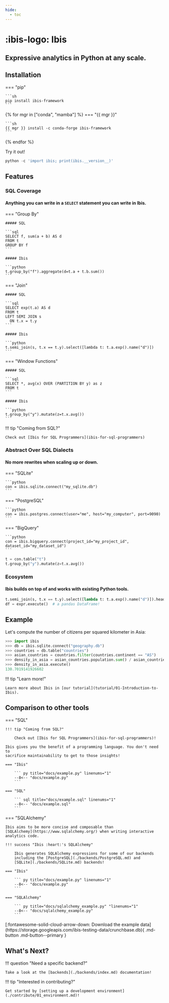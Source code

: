 ```yaml
---
hide:
  - toc
---
```


# :ibis-logo: Ibis

## Expressive analytics in Python at any scale.

<script 
    src="https://asciinema.org/a/yp5Ww4XKyjJsUCXkEz5or9rPq.js"
    data-autoplay="true"
    data-preload="true"
    data-loop="true"
    data-i="4"
    data-rows="20"
    id="asciicast-yp5Ww4XKyjJsUCXkEz5or9rPq"
    async>
</script>

## Installation

=== "pip"

    ```sh
    pip install ibis-framework
    ```

{% for mgr in ["conda", "mamba"] %}
=== "{{ mgr }}"

    ```sh
    {{ mgr }} install -c conda-forge ibis-framework
    ```

{% endfor %}

Try it out!

```python
python -c 'import ibis; print(ibis.__version__)'
```

## Features

### SQL Coverage

#### Anything you can write in a `SELECT` statement you can write in Ibis.

=== "Group By"

    ##### SQL

    ```sql
    SELECT f, sum(a + b) AS d
    FROM t
    GROUP BY f
    ```

    ##### Ibis

    ```python
    t.group_by("f").aggregate(d=t.a + t.b.sum())
    ```

=== "Join"

    ##### SQL

    ```sql
    SELECT exp(t.a) AS d
    FROM t
    LEFT SEMI JOIN s
      ON t.x = t.y
    ```

    ##### Ibis

    ```python
    t.semi_join(s, t.x == t.y).select([lambda t: t.a.exp().name("d")])
    ```

=== "Window Functions"

    ##### SQL

    ```sql
    SELECT *, avg(x) OVER (PARTITION BY y) as z
    FROM t
    ```

    ##### Ibis

    ```python
    t.group_by("y").mutate(z=t.x.avg())
    ```

!!! tip "Coming from SQL?"

    Check out [Ibis for SQL Programmers](ibis-for-sql-programmers)

### Abstract Over SQL Dialects

#### No more rewrites when scaling up or down.

=== "SQLite"

    ```python
    con = ibis.sqlite.connect("my_sqlite.db")
    ```

=== "PostgreSQL"

    ```python
    con = ibis.postgres.connect(user="me", host="my_computer", port=9090)
    ```

=== "BigQuery"

    ```python
    con = ibis.bigquery.connect(project_id="my_project_id", dataset_id="my_dataset_id")
    ```

```python
t = con.table("t")
t.group_by("y").mutate(z=t.x.avg())
```

### Ecosystem

#### Ibis builds on top of and works with existing Python tools.

```python
t.semi_join(s, t.x == t.y).select([lambda t: t.a.exp().name("d")]).head(2)
df = expr.execute()  # a pandas DataFrame!
```

## Example

Let's compute the number of citizens per squared kilometer in Asia:

```python
>>> import ibis
>>> db = ibis.sqlite.connect("geography.db")
>>> countries = db.table("countries")
>>> asian_countries = countries.filter(countries.continent == "AS")
>>> density_in_asia = asian_countries.population.sum() / asian_countries.area_km2.sum()
>>> density_in_asia.execute()
130.7019141926602
```

!!! tip "Learn more!"

    Learn more about Ibis in [our tutorial](tutorial/01-Introduction-to-Ibis).

## Comparison to other tools

=== "SQL"

    !!! tip "Coming from SQL?"

        Check out [Ibis for SQL Programmers](ibis-for-sql-programmers)!

    Ibis gives you the benefit of a programming language. You don't need to
    sacrifice maintainability to get to those insights!

    === "Ibis"

        ``` py title="docs/example.py" linenums="1"
        --8<-- "docs/example.py"
        ```

    === "SQL"

        ``` sql title="docs/example.sql" linenums="1"
        --8<-- "docs/example.sql"
        ```

=== "SQLAlchemy"

    Ibis aims to be more concise and composable than
    [SQLAlchemy](https://www.sqlalchemy.org/) when writing interactive
    analytics code.

    !!! success "Ibis :heart:'s SQLAlchemy"

        Ibis generates SQLAlchemy expressions for some of our backends
        including the [PostgreSQL](./backends/PostgreSQL.md) and
        [SQLite](./backends/SQLite.md) backends!

    === "Ibis"

        ``` py title="docs/example.py" linenums="1"
        --8<-- "docs/example.py"
        ```

    === "SQLAlchemy"

        ``` py title="docs/sqlalchemy_example.py" "linenums="1"
        --8<-- "docs/sqlalchemy_example.py"
        ```

<div class="download-button" markdown>
[:fontawesome-solid-cloud-arrow-down: Download the example data](https://storage.googleapis.com/ibis-testing-data/crunchbase.db){ .md-button .md-button--primary }
</div>

## What's Next?

!!! question "Need a specific backend?"

    Take a look at the [backends](./backends/index.md) documentation!

!!! tip "Interested in contributing?"

    Get started by [setting up a development environment](./contribute/01_environment.md)!
